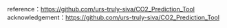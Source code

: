 reference：https://github.com/urs-truly-siva/CO2_Prediction_Tool
acknowledgement：https://github.com/urs-truly-siva/CO2_Prediction_Tool
